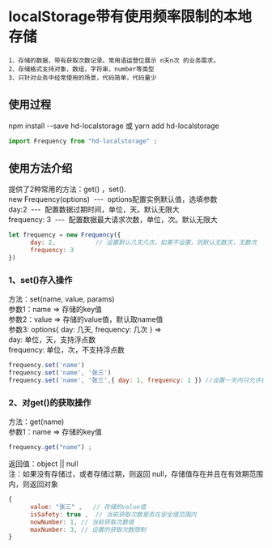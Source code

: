 # localStorage带有使用频率限制的本地存储
```
1、存储的数据，带有获取次数记录。常用语运营位展示 n天n次 的业务需求。
2、存储格式支持对象，数组，字符串，number等类型
3、只针对业务中经常使用的场景，代码简单，代码量少
```
## 使用过程

npm install --save hd-localstorage 或 yarn add hd-localstorage
```js
import Frequency from "hd-localstorage" ;
```

## 使用方法介绍

提供了2种常用的方法：get() ，set(). <br />
new Frequency(options)&nbsp;&nbsp;---&nbsp;&nbsp;options配置实例默认值，选填参数 <br />
day:2&nbsp;&nbsp;---&nbsp;&nbsp;配置数据过期时间，单位，天。默认无限大 <br />
frequency: 3&nbsp;&nbsp;---&nbsp;&nbsp;配置数据最大请求次数，单位，次。默认无限大<br />
```js
let frequency = new Frequency({
      day: 2,           // 设置默认几天几次，如果不设置，则默认无数天，无数次
      frequency: 3
})
```

### 1、set()存入操作
方法：set(name, value, params) <br />
参数1：name => 存储的key值 <br />
参数2：value => 存储的value值，默认取name值 <br />
参数3: options{ day: 几天, frequency: 几次 } => <br />
      day: 单位，天，支持浮点数 <br />
      frequency: 单位，次，不支持浮点数 <br />
```js
frequency.set('name') 
frequency.set('name', '张三') 
frequency.set('name', '张三',{ day: 1, frequency: 1 }) //设置一天内只允许获取一次
```

### 2、对get()的获取操作
方法：get(name)<br />
参数1：name => 存储的key值
```js
frequency.get("name") ;
```
返回值：object || null <br />
注：如果没有存储过，或者存储过期，则返回 null，存储值存在并且在有效期范围内，则返回对象
```js
{
      value: "张三" ,   // 存储的value值
      isSafety: true ,  // 当前获取次数是否在安全值范围内
      nowNumber: 1, // 当前获取次数值
      maxNumber: 3, // 设置的获取次数限制
}
```

